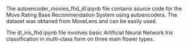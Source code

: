 The autoencoder_movies_fhd_dl.ipynb file contains source code for the Move Rating Base Recommendation System using autoencoders. The dataset was obtaned from MoveLens and can be easily used.

The dl_iris_fhd.ipynb file involves basic Artificial Neural Network Iris classification in multi-class form on three main flower types.
